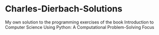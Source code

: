 # Charles-Dierbach-Solutions
My own solution to the programming exercises of the book Introduction to Computer Science Using Python: A Computational Problem-Solving Focus
